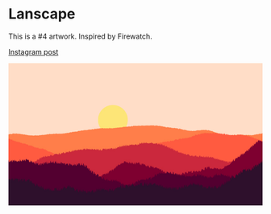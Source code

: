 # Lanscape
This is a #4 artwork. Inspired by Firewatch.

[Instagram post](https://www.instagram.com/p/BkVIkrjBcVR)

![](Landscape/images/Landscape.jpg "Landscape")

